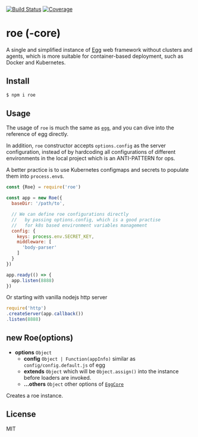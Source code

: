 [![Build Status](https://travis-ci.org/kaelzhang/roe-core.svg?branch=master)](https://travis-ci.org/kaelzhang/roe-core)
[![Coverage](https://codecov.io/gh/kaelzhang/roe-core/branch/master/graph/badge.svg)](https://codecov.io/gh/kaelzhang/roe-core)
<!-- optional appveyor tst
[![Windows Build Status](https://ci.appveyor.com/api/projects/status/github/kaelzhang/roe-core?branch=master&svg=true)](https://ci.appveyor.com/project/kaelzhang/roe-core)
-->
<!-- optional npm version
[![NPM version](https://badge.fury.io/js/roe.svg)](http://badge.fury.io/js/roe)
-->
<!-- optional npm downloads
[![npm module downloads per month](http://img.shields.io/npm/dm/roe.svg)](https://www.npmjs.org/package/roe)
-->
<!-- optional dependency status
[![Dependency Status](https://david-dm.org/kaelzhang/roe-core.svg)](https://david-dm.org/kaelzhang/roe-core)
-->

# roe (-core)

A single and simplified instance of [Egg](https://eggjs.org/) web framework without clusters and agents, which is more suitable for container-based deployment, such as Docker and Kubernetes.

## Install

```sh
$ npm i roe
```

## Usage

The usage of `roe` is much the same as [`egg`](https://eggjs.org), and you can dive into the reference of egg directly.

In addition, `roe` constructor accepts `options.config` as the server configuration, instead of by hardcoding all configurations of different environments in the local project which is an ANTI-PATTERN for ops.

A better practice is to use Kubernetes configmaps and secrets to populate them into `process.env`s.

```js
const {Roe} = require('roe')

const app = new Roe({
  baseDir: '/path/to',

  // We can define roe configurations directly
  //   by passing options.config, which is a good practise
  //   for k8s based environment variables management
  config: {
    keys: process.env.SECRET_KEY,
    middleware: [
      'body-parser'
    ]
  }
})

app.ready(() => {
  app.listen(8888)
})
```

Or starting with vanilla nodejs http server

```js
require('http')
.createServer(app.callback())
.listen(8888)
```

## new Roe(options)

- **options** `Object`
  - **config** `Object | Function(appInfo)` similar as `config/config.default.js` of egg
  - **extends** `Object` which will be `Object.assign()` into the instance before loaders are invoked.
  - **...others** `Object` other options of [`EggCore`](https://npmjs.org/package/egg-core)

Creates a roe instance.

## License

MIT
